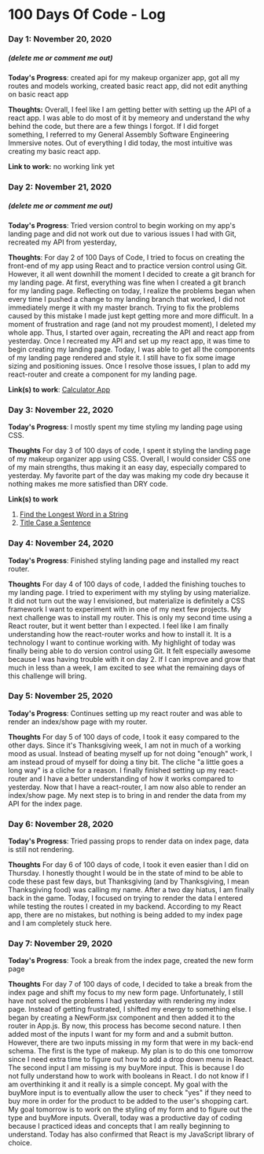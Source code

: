# 100 Days Of Code - Log

### Day 1: November 20, 2020

##### (delete me or comment me out)

**Today's Progress**: created api for my makeup organizer app, got all my routes and models working, created basic react app, did not edit anything on basic react app

**Thoughts:** Overall, I feel like I am getting better with setting up the API of a react app. I was able to do most of it by memeory and understand the why behind the code, but there are a few things I forgot. If I did forget something, I referred to my General Assembly Software Engineering Immersive notes. Out of everything I did today, the most intuitive was creating my basic react app.

**Link to work:** no working link yet

### Day 2: November 21, 2020

##### (delete me or comment me out)

**Today's Progress**: Tried version control to begin working on my app's landing page and did not work out due to various issues I had with Git, recreated my API from yesterday,

**Thoughts**: For day 2 of 100 Days of Code, I tried to focus on creating the front-end of my app using React and to practice version control using Git. However, it all went downhill the moment I decided to create a git branch for my landing page. At first, everything was fine when I created a git branch for my landing page. Reflecting on today, I realize the problems began when every time I pushed a change to my landing branch that worked, I did not immediately merge it with my master branch. Trying to fix the problems caused by this mistake I made just kept getting more and more difficult. In a moment of frustration and rage (and not my proudest moment), I deleted my whole app. Thus, I started over again, recreating the API and react app from yesterday. Once I recreated my API and set up my react app, it was time to begin creating my landing page. Today, I was able to get all the components of my landing page rendered and style it. I still have to fix some image sizing and positioning issues. Once I resolve those issues, I plan to add my react-router and create a component for my landing page.

**Link(s) to work**: [Calculator App](http://www.example.com)

### Day 3: November 22, 2020

**Today's Progress**: I mostly spent my time styling my landing page using CSS.

**Thoughts** For day 3 of 100 days of code, I spent it styling the landing page of my makeup organizer app using CSS. Overall, I would consider CSS one of my main strengths, thus making it an easy day, especially compared to yesterday. My favorite part of the day was making my code dry because it nothing makes me more satisfied than DRY code.

**Link(s) to work**

1. [Find the Longest Word in a String](https://www.freecodecamp.com/challenges/find-the-longest-word-in-a-string)
2. [Title Case a Sentence](https://www.freecodecamp.com/challenges/title-case-a-sentence)

### Day 4: November 24, 2020

**Today's Progress**: Finished styling landing page and installed my react router.

**Thoughts** For day 4 of 100 days of code, I added the finishing touches to my landing page. I tried to experiment with my styling by using materialize. It did not turn out the way I envisioned, but materialize is definitely a CSS framework I want to experiment with in one of my next few projects. My next challenge was to install my router. This is only my second time using a React router, but it went better than I expected. I feel like I am finally understanding how the react-router works and how to install it. It is a technology I want to continue working with. My highlight of today was finally being able to do version control using Git. It felt especially awesome because I was having trouble with it on day 2. If I can improve and grow that much in less than a week, I am excited to see what the remaining days of this challenge will bring.

### Day 5: November 25, 2020

**Today's Progress**: Continues setting up my react router and was able to render an index/show page with my router.

**Thoughts** For day 5 of 100 days of code, I took it easy compared to the other days. Since it's Thanksgiving week, I am not in much of a working mood as usual. Instead of beating myself up for not doing "enough" work, I am instead proud of myself for doing a tiny bit. The cliche "a little goes a long way" is a cliche for a reason. I finally finished setting up my react-router and I have a better understanding of how it works compared to yesterday. Now that I have a react-router, I am now also able to render an index/show page. My next step is to bring in and render the data from my API for the index page.

### Day 6: November 28, 2020

**Today's Progress**: Tried passing props to render data on index page, data is still not rendering.

**Thoughts** For day 6 of 100 days of code, I took it even easier than I did on Thursday. I honestly thought I would be in the state of mind to be able to code these past few days, but Thanksgiving (and by Thanksgiving, I mean Thanksgiving food) was calling my name. After a two day hiatus, I am finally back in the game. Today, I focused on trying to render the data I entered while testing the routes I created in my backend. According to my React app, there are no mistakes, but nothing is being added to my index page and I am completely stuck here.

### Day 7: November 29, 2020

**Today's Progress**: Took a break from the index page, created the new form page

**Thoughts** For day 7 of 100 days of code, I decided to take a break from the index page and shift my focus to my new form page. Unfortunately, I still have not solved the problems I had yesterday with rendering my index page. Instead of getting frustrated, I shifted my energy to something else. I began by creating a NewForm.jsx component and then added it to the router in App.js. By now, this process has become second nature. I then added most of the inputs I want for my form and and a submit button. However, there are two inputs missing in my form that were in my back-end schema. The first is the type of makeup. My plan is to do this one tomorrow since I need extra time to figure out how to add a drop down menu in React. The second input I am missing is my buyMore input. This is because I do not fully understand how to work with booleans in React. I do not know if I am overthinking it and it really is a simple concept. My goal with the buyMore input is to eventually allow the user to check "yes" if they need to buy more in order for the product to be added to the user's shopping cart. My goal tomorrow is to work on the styling of my form and to figure out the type and buyMore inputs. Overall, today was a productive day of coding because I practiced ideas and concepts that I am really beginning to understand. Today has also confirmed that React is my JavaScript library of choice.

